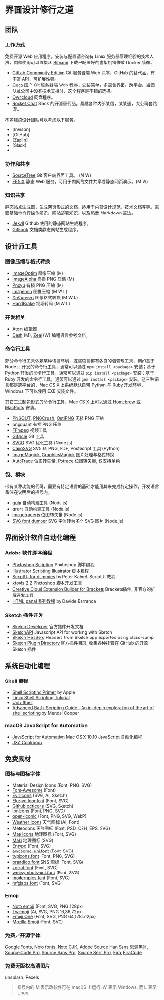 # 界面设计修行之道

## 团队

### 工作方式

免费开源 Web 应用程序。安装与配置请咨询有 Linux 服务器管理经验的技术人员，内部使用可以直接从 [Bitnami](https://bitnami.com/) 下载已配置好的虚拟机镜像或 Docker 镜像。

- [GitLab Community Edition](https://about.gitlab.com/downloads/) Git 服务器端 Web 程序，GitHub 的替代品，有丰富 API，可扩展性强。
- [Gogs](https://gogs.io/) 国产 Git 服务器端 Web 程序，安装简单，多语言界面，跨平台。当团队或公司中没有技术支持时，这个程序是不错的选择。
- [Owncloud](https://owncloud.org/)  网盘程序。
- [Rocket Chat](https://rocket.chat/) Slack 的开源替代品。超越各种内部某信，某某通，大公司套路深...

不差钱的设计团队可以考虑以下服务。

- [InVison]
- [GitHub]
- [Zaplin]
- [Slack]
- ​

### 协作和共享

- [SourceTree](https://www.sourcetreeapp.com/) Git 客户端界面工具。 (M W)
- [FENIX](http://fenixwebserver.com/) 静态 Web 服务，可用于内网的文件共享或静态网页演示。(M W)

### 知识共享

静态站点生成器，生成网页形式的文档，适用于内部设计规范，技术文档等等。需要基础命令行操作知识，网站部署知识，以及熟悉 Markdown 语法。

- [Jekyll](http://jekyllrb.com/) Github 使用的静态网站生成程序。
- [GitBook](https://github.com/GitbookIO) 文档类静态网站生成程序。

## 设计师工具

### 图像压缩与格式转换

- [ImageOptim](https://imageoptim.com/) 图像压缩 (M)
- [ImageAlpha](https://pngmini.com/) 有损 PNG 压缩 (M)
- [Pngyu](http://nukesaq88.github.io/Pngyu/) 有损 PNG 压缩  (M)
- [imagemin](https://github.com/imagemin/imagemin-app) 图像压缩 (M W L)
- [XnConvert](http://www.xnview.com/en/xnconvert/) 图像格式转换 (M W L)
- [HandBrake](https://handbrake.fr/) 视频转码 (M W L)

### 开发相关

- [Atom](https://atom.io/) 编辑器
- [Dash](https://kapeli.com/dash)  (M), [Zeal](https://zealdocs.org/) (W) 编程语言参考文档。 

### 命令行工具

部分命令行工具依赖某种语言环境，这些语言都有各自的包管理工具，例如基于 Node.js 开发的命令行工具，通常可以通过 `npm install <package>` 安装；基于 Python 开发的命令行工具，通常可以通过 `pip install <package>` 安装；基于 Ruby 开发的命令行工具，通常可以通过 `gem install <package>` 安装。这三种语言都是跨平台的，Mac OS X 上系统默认自带 Python 与 Ruby 开发环境，Windows 下可以使用 EXE 安装文件。

其它二进制包形式的命令行工具，Mac OS X 上可以通过 [Homebrew](http://brew.sh/) 或 [MacPorts](https://www.macports.org/) 安装。

- [PNGOUT](http://advsys.net/ken/utils.htm), [PNGCrush](http://pmt.sourceforge.net/pngcrush/), [OptiPNG](http://optipng.sourceforge.net/) 无损 PNG 压缩
- [pngquant](https://pngquant.org/) 有损 PNG 压缩
- [FFmpeg](http://ffmpeg.org/) 视频工具
- [Gifsicle](http://www.lcdf.org/gifsicle/) Gif 工具
- [SVGO](https://github.com/svg/svgo) SVG 优化工具 (Node.js)
- [CairoSVG](http://cairosvg.org/) SVG 转 PNG, PDF, PostScript 工具 (Python)
- [ImageMagick](http://www.imagemagick.org/), [GraphicsMagick](http://www.graphicsmagick.org/)  图片处理与格式转换
- [AutoTrace](http://autotrace.sourceforge.net/) 位图转矢量, [Potrace](http://potrace.sourceforge.net) 位图转矢量, 仅支持单色

### 包、模块

带有某种功能的代码，需要有特定语言的基础才能用其来完成特定操作，开发语言备注在说明后的括号内。

- [gulp](http://gulpjs.com/) 自动构建工具 (Node.js)
- [grunt](http://gruntjs.com/) 自动构建工具 (Node.js)
- [imagetracerjs](https://github.com/jankovicsandras/imagetracerjs) 位图转矢量 (Node.js)
- [SVG font dumper](https://github.com/fontello/svg-font-dump) SVG 字体转为多个 SVG 图片 (Node.js)

## 界面设计软件自动化编程

### Adobe 软件脚本编程

- [Photoshop Scripting](http://www.adobe.com/devnet/photoshop/scripting.html) Photoshop 脚本编程
- [Illustrator Scripting](http://www.adobe.com/devnet/illustrator/scripting.html) Illustrator 脚本编程
- [ScriptUI for dummies](http://www.kahrel.plus.com/indesign/scriptui.html)  by Peter Kahrel. ScriptUI 教程.
- [xtools 2.2](http://sourceforge.net/projects/ps-scripts/files/xtools/v2.2/)  Photoshop 脚本开发工具
- [Creative Cloud Extension Builder for Brackets](http://davidderaedt.github.io/CC-Extension-Builder-for-Brackets/)  Brackets插件, 非官方的扩展开发工具
- [HTML panal 系列教程](http://www.davidebarranca.com/category/code/html-panels/) by Davide Barranca

### Sketch 插件开发

- [Sketch Developer](http://developer.sketchapp.com/)  官方插件开发文档
- [SketchAPI](https://github.com/BohemianCoding/SketchAPI) Javascript API for working with Sketch
- [Sketch Headers](https://github.com/abynim/Sketch-Headers) Headers from Sketch app exported using class-dump
- [Sketch Plugin Directory](https://github.com/sketchplugins/plugin-directory)  官方插件目录, 收集各种托管在 GitHub 的开源 Sketch 插件

## 系统自动化编程

### Shell 编程

- [Shell Scripting Primer](https://developer.apple.com/library/mac/documentation/OpenSource/Conceptual/ShellScripting/shell_scripts/shell_scripts.html) by Apple
- [Linux Shell Scripting Tutorial](https://bash.cyberciti.biz/guide/Main_Page)
- [Unix Shell](http://www.tutorialspoint.com/unix/unix-shell.htm)
- [Advanced Bash-Scripting Guide - An in-depth exploration of the art of shell scripting](http://tldp.org/LDP/abs/html/) by Mendel Cooper

### macOS JavaScript for Automation

- [JavaScript for Automation](https://developer.apple.com/library/mac/releasenotes/InterapplicationCommunication/RN-JavaScriptForAutomation/) Mac OS X 10.10 JavaScript 自动化编程
- [JXA Cookbook](https://github.com/dtinth/JXA-Cookbook)

## 免费素材

### 图标与图标字体

- [Material Design Icons](https://github.com/google/material-design-icons) (Font, PNG, SVG)
- [Font-Awesome](https://github.com/FortAwesome/Font-Awesome) (Font)
- [Evil Icons](https://github.com/outpunk/evil-icons) (SVG, Ai, Sketch)
- [Elusive Iconfont](https://github.com/reduxframework/elusive-iconfont)  (Font, SVG)
- [Github octicons](https://github.com/github/octicons) (SVG, Sketch)
- [ionicons](https://github.com/driftyco/ionicons) (Font, PNG, SVG)
- [open-iconic](https://github.com/iconic/open-iconic) (Font, PNG, SVG, WebP)
- [Weather Icons](https://github.com/erikflowers/weather-icons) 天气图标 (Ai, Font)
- [Meteocons](http://www.alessioatzeni.com/meteocons/) 天气图标 (Font, PSD, CSH, EPS, SVG)
- [Map Icons](https://github.com/scottdejonge/map-icons) 地理图标 (Font, SVG)
- [Maki](https://www.mapbox.com/maki-icons/) 地理图标 (SVG)
- [Entypo](https://github.com/danielbruce/entypo) (Font, SVG)
- [awesome-uni.font](https://github.com/fontello/awesome-uni.font)  (Font, SVG)
- [typicons.font](https://github.com/stephenhutchings/typicons.font) (Font, PNG, SVG)
- [brandico.font](https://github.com/fontello/brandico.font) SNS 图标 (Font, SVG)
- [zocial.font](https://github.com/fontello/zocial.font)  (Font, SVG)
- [websymbols-uni.font](https://github.com/fontello/websymbols-uni.font)  (Font, SVG)
- [modernpics.font](https://github.com/fontello/modernpics.font)  (Font, SVG)
- [mfglabs.font](https://github.com/fontello/mfglabs.font)  (Font, SVG)

### Emoji

- [Noto emoji](https://github.com/googlei18n/noto-emoji) (Font, SVG, PNG 128px)
- [Twemoji](https://github.com/twitter/twemoji) (Ai, SVG, PNG 16,36,72px)
- [Emoji One](https://github.com/Ranks/emojione) (Font, SVG, PNG 64,128,512px)
- [Mozilla Emoji](https://github.com/mozilla/fxemoji) (Font, SVG)

### 免费／开源字体

[Google Fonts](https://github.com/google/fonts),
[Noto fonts](https://github.com/googlei18n/noto-fonts),
[Noto CJK](https://github.com/googlei18n/noto-cjk),
[Adobe Source Han Sans 思源黑体](https://github.com/adobe-fonts/source-han-sans),
[Source Code Pro](https://github.com/adobe-fonts/source-code-pro),
[Source Sans Pro](https://github.com/adobe-fonts/source-sans-pro),
[Source Serif Pro](https://github.com/adobe-fonts/source-serif-pro),
[Fira](https://github.com/mozilla/Fira),
[FiraCode](https://github.com/tonsky/FiraCode)

### 免费无版权高清图片

[unsplash](https://unsplash.com/), [Pexels](https://www.pexels.com/)



> 括号内的 M 表示改软件可在 macOS 上运行, W 表示 Windows, 而 L 表示 Linux.